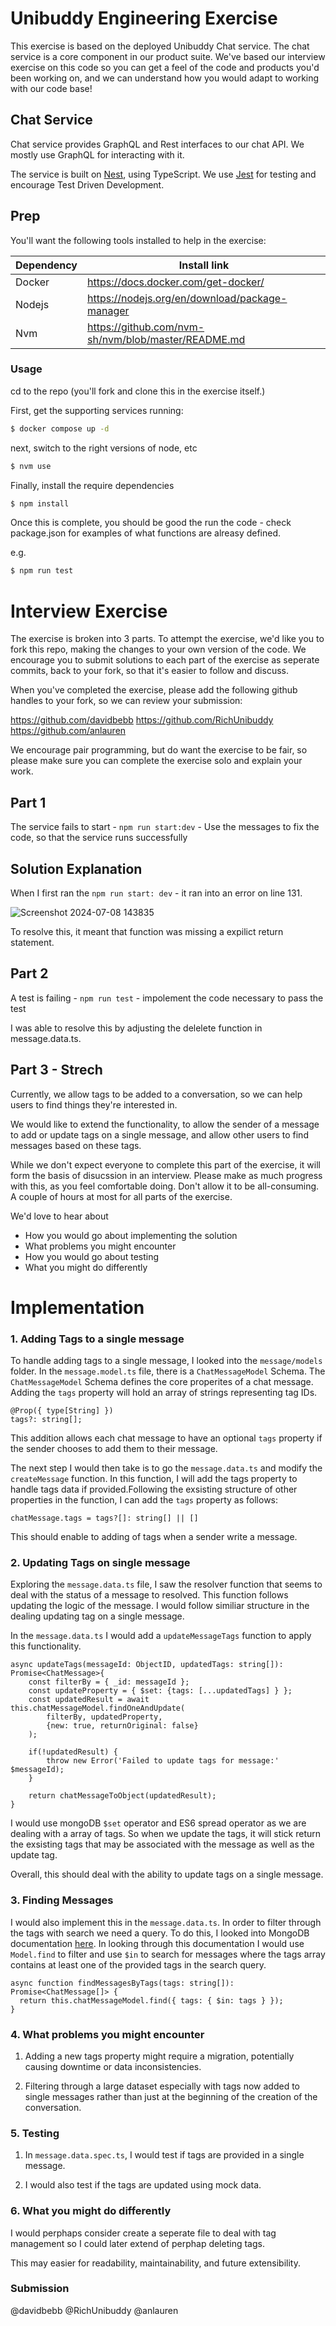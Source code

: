 # Unibuddy Engineering Exercise

This exercise is based on the deployed Unibuddy Chat service. The chat service is a core component in our product suite. 
We've based our interview exercise on this code so you can get a feel of the code and products you'd been working on, and we can understand how you would adapt to working with our code base! 


## Chat Service

Chat service provides GraphQL and Rest interfaces to our chat API. We mostly use GraphQL for interacting with it. 

The service is built on [Nest](https://github.com/nestjs/nest), using TypeScript.
We use [Jest](https://jestjs.io/docs/getting-started) for testing and encourage Test Driven Development. 


## Prep
You'll want the following tools installed to help in the exercise:

| Dependency  | Install link |
|------|-----|
|Docker | https://docs.docker.com/get-docker/ |
|Nodejs | https://nodejs.org/en/download/package-manager|
|Nvm | https://github.com/nvm-sh/nvm/blob/master/README.md |

### Usage

cd to the repo (you'll fork and clone this in the exercise itself.)

First, get the supporting services running:

```bash
$ docker compose up -d
```

next, switch to the right versions of node, etc

```bash
$ nvm use
```

Finally, install the require dependencies

```bash
$ npm install
```

Once this is complete, you should be good the run the code - check package.json for examples of what functions are alreasy defined. 

e.g.

```bash
$ npm run test
```

# Interview Exercise

The exercise is broken into 3 parts. To attempt the exercise, we'd like you to fork this repo, making the changes to your own version of the code. 
We encourage you to submit solutions to each part of the exercise as seperate commits, back to your fork, so that it's easier to follow and discuss. 

When you've completed the exercise, please add the following github handles to your fork, so we can review your submission:

https://github.com/davidbebb
https://github.com/RichUnibuddy
https://github.com/anlauren

We encourage pair programming, but do want the exercise to be fair, so please make sure you can complete the exercise solo and explain your work. 

## Part 1

The service fails to start - ```npm run start:dev``` -  Use the messages to fix the code, so that the service runs successfully

## Solution Explanation

When I first ran the ```npm run start: dev``` - it ran into an error on line 131.

![Screenshot 2024-07-08 143835](https://github.com/horiaomar25/TheMealApp/assets/140801006/a5dcacba-ee61-4f6f-aedf-86360aa1dbfd)

To resolve this, it meant that function was missing a expilict return statement. 

## Part 2

A test is failing - ```npm run test``` - impolement the code necessary to pass the test

I was able to resolve this by adjusting the delelete function in message.data.ts.  

## Part 3 - Strech

Currently, we allow tags to be added to a conversation, so we can help users to find things they're interested in.

We would like to extend the functionality, to allow the sender of a message to add or update tags on a single message, and allow other users to find messages based on these tags.

While we don't expect everyone to complete this part of the exercise, it will form the basis of disucssion in an interview. Please make as much progress with this, as you feel comfortable doing. Don't allow it to be all-consuming. A couple of hours at most for all parts of the exercise. 

We'd love to hear about
* How you would go about implementing the solution
* What problems you might encounter
* How you would go about testing
* What you might do differently

# Implementation

### 1. Adding Tags to a single message

To handle adding tags to a single message, I looked into the ```message/models``` folder. In the ```message.model.ts``` file, there is a ```ChatMessageModel``` Schema. The ```ChatMessageModel``` Schema defines the core properites of a chat message. Adding the ```tags``` property will hold an array of strings representing tag IDs.

```
@Prop({ type[String] })
tags?: string[];
```
This addition allows each chat message to have an optional ```tags``` property if the sender chooses to add them to their message. 

The next step I would then take is to go the ```message.data.ts``` and modify the ```createMessage``` function. In this function, I will add the tags property to handle tags data if provided.Following the exsisting structure of other properties in the function, I can add the `tags` property as follows:

```
chatMessage.tags = tags?[]: string[] || []
```
This should enable to adding of tags when a sender write a message. 

### 2. Updating Tags on single message

Exploring the ```message.data.ts``` file, I saw the resolver function that seems to deal with the status of a message to resolved. This function follows updating the logic of the message. I would follow similiar structure in the dealing updating tag on a single message.

In the ```message.data.ts``` I would add a ```updateMessageTags``` function to apply this functionality.

```
async updateTags(messageId: ObjectID, updatedTags: string[]): Promise<ChatMessage>{
    const filterBy = { _id: messageId };
    const updateProperty = { $set: {tags: [...updatedTags] } };
    const updatedResult = await this.chatMessageModel.findOneAndUpdate(
        filterBy, updatedProperty,
        {new: true, returnOriginal: false}
    );

    if(!updatedResult) {
        throw new Error('Failed to update tags for message:' $messageId);
    }

    return chatMessageToObject(updatedResult);
}
```
I would use mongoDB ```$set``` operator and ES6 spread operator as we are dealing with a array of tags. So when we update the tags, it will stick return the exsisting tags that may be associated with the message as well as the update tag. 

Overall, this should deal with the ability to update tags on a single message. 

### 3. Finding Messages

I would also implement this in the ```message.data.ts```. In order to filter through the tags with search we need a query. To do this, I looked into MongoDB documentation [here](https://mongoosejs.com/docs/queries.html). In looking through this documentation I would use ```Model.find``` to filter and use ```$in``` to search for messages where the tags array contains at least one of the provided tags in the search query.

```
async function findMessagesByTags(tags: string[]): Promise<ChatMessage[]> {
  return this.chatMessageModel.find({ tags: { $in: tags } });
}
```

### 4. What problems you might encounter

1. Adding a new tags property might require a migration, potentially causing downtime or data inconsistencies.

2. Filtering through a large dataset especially with tags now added to single messages rather than just at the beginning of the creation of the conversation.

### 5. Testing

1. In ```message.data.spec.ts```, I would test if tags are provided in a single message. 

2. I would also test if the tags are updated using mock data. 

### 6. What you might do differently
 
 I would perphaps consider create a seperate file to deal with tag management so I could later extend of perphap deleting tags. 
 
 This may easier for readability, maintainability, and future extensibility.

### Submission
@davidbebb
@RichUnibuddy
@anlauren
